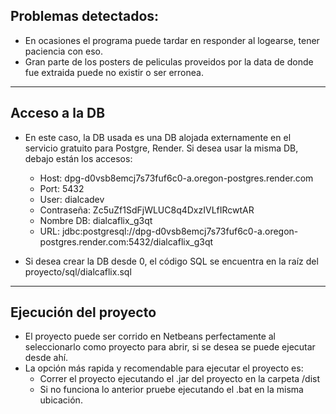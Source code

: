 ## Problemas detectados:
- En ocasiones el programa puede tardar en responder al logearse, tener paciencia con eso.
- Gran parte de los posters de peliculas proveidos por la data de donde fue extraida puede no existir o ser erronea.
---
## Acceso a la DB
- En este caso, la DB usada es una DB alojada externamente en el servicio gratuito para Postgre, Render. Si desea usar la misma DB, debajo están los accesos:

    - Host: dpg-d0vsb8emcj7s73fuf6c0-a.oregon-postgres.render.com
    - Port: 5432
    - User: dialcadev
    - Contraseña: Zc5uZf1SdFjWLUC8q4DxzIVLfIRcwtAR
    - Nombre DB: dialcaflix_g3qt
    - URL: jdbc:postgresql://dpg-d0vsb8emcj7s73fuf6c0-a.oregon-postgres.render.com:5432/dialcaflix_g3qt
- Si desea crear la DB desde 0, el código SQL se encuentra en la raíz del proyecto/sql/dialcaflix.sql
---
## Ejecución del proyecto
- El proyecto puede ser corrido en Netbeans perfectamente al seleccionarlo como proyecto para abrir, si se desea se puede ejecutar desde ahí.
- La opción más rapida y recomendable para ejecutar el proyecto es: 
  - Correr el proyecto ejecutando el .jar del proyecto en la carpeta /dist
  - Si no funciona lo anterior pruebe ejecutando el .bat en la misma ubicación.